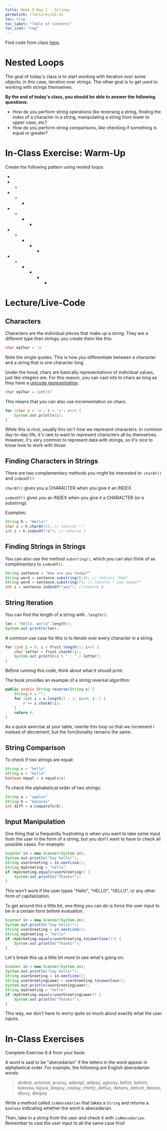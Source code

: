 ```yaml
---
title: Week 5 Day 1 - Strings
permalink: /lectures/w5-d1
toc: true
toc_label: "Table of Contents"
toc_icon: "cog"
---
```


Find code from class [here](https://github.com/alackles/CMSC-150-WT-23/tree/main/_pages/lectures/week5).

# Nested Loops

The goal of today's class is to start working with iteration _over_ some objects: in this case, iteration over strings. The other goal is to get used to working with strings themselves.

**By the end of today's class, you should be able to answer the following questions:**
- How do you perform string operations like reversing a string, finding the index of a character in a string, manipulating a string from lower to upper case, etc?
- How do you perform string comparisons, like checking if something is equal or greater? 

# In-Class Exercise: Warm-Up

Create the following pattern using nested loops:

*
* - 
* - *
* - * -
* - * - *
* - * - * -

# Lecture/Live-Code

## Characters

Characters are the individual pieces that make up a string. They are a different type than strings; you create them like this:

```java
char myChar = 'a'
```

Note the single quotes. This is how you differentiate between a character and a string that is one character long. 

Under the hood, chars are basically representations of individual values, just like integers are. For this reason, you can cast ints to chars as long as they have a [unicode representation](https://unicodelookup.com/).

```java
char myChar = (int)67
```

This means that you can also use incrementation on chars:

```java
for (char c = 'a'; c < 'z'; c++) {
    System.out.println(c);
}
```

While this is nice, usually this isn't how we represent characters. In common day-to-day life, it's rare to want to represent characters all by themselves. However, it's very common to represent data with strings, so it's nice to know how to work with those. 

## Finding Characters in Strings

There are two complementary methods you might be interested in: `charAt()` and `indexOf()`

`charAt()` gives you a CHARACTER when you give it an INDEX.

`indexOf()` gives you an INDEX when you give it a CHARACTER (or a substring).

Examples:

```java
String h = "Hello!"
char c = h.charAt(5); // returns '!'
int i = h.indexOf("e"); // returns 1
```

## Finding Strings in Strings

You can also use the method `substring()`, which you can also think of as complimentary to `indexOf()`.

```java
String sentence = "How are you today?"
String word = sentence.substring(0,4); // returns "How"
String word = sentence.substring(7); // returns " you today?"
int i = sentence.indexOf("you"); //returns 8
```

## String Iteration

You can find the length of a string with `.length()`:

```java
len = "Hello, world".length();
System.out.println(len);
```

A common use case for this is to iterate over every character in a string.

```java
for (int i = 0; i < fruit.length(); i++) {
    char letter = fruit.charAt(i);
    System.out.println(i + " : " + letter);
}
```

Before running this code, think about what it should print. 

The book provides an example of a string reversal algorithm:

```java
public static String reverse(String s) {
    String r = "";
    for (int i = s.length() - 1; i>=0; i--) {
        r += s.charAt(i);
    }
    return r;
}
```

As a quick exercise at your table, rewrite this loop so that we increment i instead of decrement, but the functionality remains the same. 

## String Comparison

To check if two strings are equal:

```java
String s = "hello"
String x = "hello"
boolean equal = x.equals(s)
```

To check the alphabetical order of two strings:

```java
String a = "apples"
String b = "bananas"
int diff = a.compareTo(b);
```

## Input Manipulation

One thing that is frequently frustrating is when you want to take some input from the user in the form of a string, but you don't want to have to check all possible cases. For example:

```java
Scanner in = new Scanner(System.in);
System.out.println("Say hello!");
String userGreeting = in.nextLine();
String myGreeting = "hello"
if (myGreeting.equals(userGreeting)) {
    System.out.println("Thanks!");
}
```

This won't work if the user types "Hello", "HELLO", "hELLO", or any other form of capitalization. 

To get around this a little bit, one thing you can do is force the user input to be in a certain form before evaluation. 

```java
Scanner in = new Scanner(System.in);
System.out.println("Say hello!");
String userGreeting = in.nextLine();
String myGreeting = "hello"
if (myGreeting.equals(userGreeting.toLowerCase())) {
    System.out.println("Thanks!");
}
```

Let's break this up a little bit more to see what's going on:

```java
Scanner in = new Scanner(System.in);
System.out.println("Say hello!");
String userGreeting = in.nextLine();
String userGreetingLower = userGreeting.toLowerCase();
System.out.println(userGreetingLower);
String myGreeting = "hello"
if (myGreeting.equals(userGreetingLower)) {
    System.out.println("Thanks!");
}
```

This way, we don't have to worry quite so much about exactly what the user inputs.

# In-Class Exercises

Complete Exercise 6.4 from your book:

A word is said to be "abecedarian" if the letters in the word appear in alphabetical order. For example, the following are English abecedarian words:

> abdest, acknow, acorsy, adempt, adipsy, agnosy, befist, behint, beknow, bijoux, biopsy, cestuy, chintz, deflux, dehors, dehort, deinos, diluvy, dimpsy 

Write a method called `isAbecedarian` that takes a `String` and returns a `boolean` indicating whether the word is abecedarian. 

Then, take in a string from the user and check it with `isAbecedarian`. Remember to cast the user input to all the same case first!

